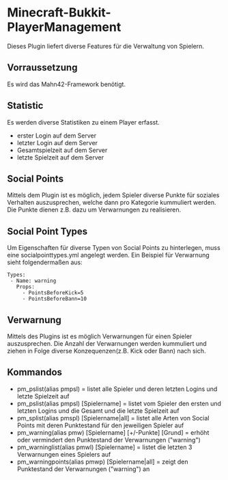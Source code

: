 Minecraft-Bukkit-PlayerManagement
=================================

Dieses Plugin liefert diverse Features für die Verwaltung von Spielern.

Vorraussetzung
--------------
Es wird das Mahn42-Framework benötigt.

Statistic
---------
Es werden diverse Statistiken zu einem Player erfasst.

- erster Login auf dem Server
- letzter Login auf dem Server
- Gesamtspielzeit auf dem Server
- letzte Spielzeit auf dem Server

Social Points
-------------
Mittels dem Plugin ist es möglich, jedem Spieler diverse Punkte für soziales Verhalten auszusprechen,
welche dann pro Kategorie kummuliert werden. Die Punkte dienen z.B. dazu um Verwarnungen zu realisieren.

Social Point Types
------------------
Um Eigenschaften für diverse Typen von Social Points zu hinterlegen, muss eine socialpointtypes.yml angelegt werden.
Ein Beispiel für Verwarnung sieht folgendermaßen aus:
    
    Types:
     - Name: warning
       Props:
         - PointsBeforeKick=5
         - PointsBeforeBann=10

Verwarnung
----------
Mittels des Plugins ist es möglich Verwarnungen für einen Spieler auszusprechen. Die Anzahl der Verwarnungen 
werden kummuliert und ziehen in Folge diverse Konzequenzen(z.B. Kick oder Bann) nach sich.

Kommandos
---------
- pm_pslist(alias pmpsl) = listet alle Spieler und deren letzten Logins und letzte Spielzeit auf
- pm_pslist(alias pmpsl) [Spielername] = listet vom Spieler den ersten und letzten Logins und die Gesamt und die letzte Spielzeit auf
- pm_splist(alias pmspl) [Spielername|all] = listet alle Arten von Social Points mit deren Punktestand für den jeweiligen Spieler auf
- pm_warning(alias pmw) [Spielername] [+/-Punkte] [Grund] = erhöht oder vermindert den Punktestand der Verwarnungen ("warning")
- pm_warninglist(alias pmwl) [Spielername] = listet die letzten 3 Verwarnungen eines Spielers auf
- pm_warningpoints(alias pmwp) [Spielername|all] = zeigt den Punktestand der Verwarnungen ("warning") an
